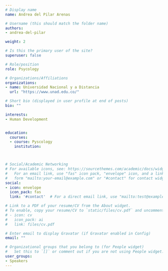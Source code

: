 ```yaml
---
# Display name
name: Andrea del Pilar Arenas

# Username (this should match the folder name)
authors:
- andrea-del-pilar

weight: 2

# Is this the primary user of the site?
superuser: false

# Role/position
role: Psycology

# Organizations/Affiliations
organizations:
- name: Universidad Nacional y a Distancia
  url: "https://www.unad.edu.co/"

# Short bio (displayed in user profile at end of posts)
bio: ""

interests:
- Human Development


education:
  courses:
  - course: Pyscology
    institution:



# Social/Academic Networking
# For available icons, see: https://sourcethemes.com/academic/docs/widgets/#icons
#   For an email link, use "fas" icon pack, "envelope" icon, and a link in the
#   form "mailto:your-email@example.com" or "#contact" for contact widget.
social:
- icon: envelope
  icon_pack: fas
  link: '#contact'  # For a direct email link, use "mailto:test@example.org".

# Link to a PDF of your resume/CV from the About widget.
# To enable, copy your resume/CV to `static/files/cv.pdf` and uncomment the lines below.
# - icon: cv
#   icon_pack: ai
#   link: files/cv.pdf

# Enter email to display Gravatar (if Gravatar enabled in Config)
email: ""

# Organizational groups that you belong to (for People widget)
#   Set this to `[]` or comment out if you are not using People widget.
user_groups:
- Speakers
---
```

